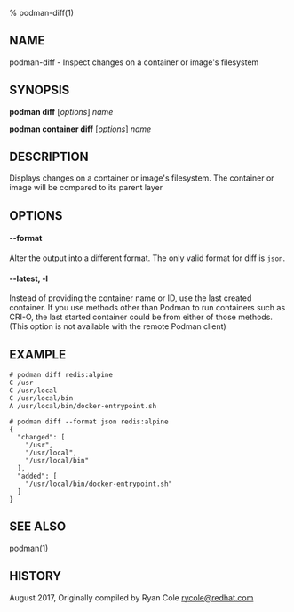 % podman-diff(1)

## NAME
podman\-diff - Inspect changes on a container or image's filesystem

## SYNOPSIS
**podman diff** [*options*] *name*

**podman container diff** [*options*] *name*

## DESCRIPTION
Displays changes on a container or image's filesystem.  The container or image will be compared to its parent layer

## OPTIONS

#### **--format**

Alter the output into a different format.  The only valid format for diff is `json`.

#### **--latest**, **-l**

Instead of providing the container name or ID, use the last created container. If you use methods other than Podman
to run containers such as CRI-O, the last started container could be from either of those methods. (This option is not available with the remote Podman client)

## EXAMPLE

```
# podman diff redis:alpine
C /usr
C /usr/local
C /usr/local/bin
A /usr/local/bin/docker-entrypoint.sh
```

```
# podman diff --format json redis:alpine
{
  "changed": [
    "/usr",
    "/usr/local",
    "/usr/local/bin"
  ],
  "added": [
    "/usr/local/bin/docker-entrypoint.sh"
  ]
}
```

## SEE ALSO
podman(1)

## HISTORY
August 2017, Originally compiled by Ryan Cole <rycole@redhat.com>
